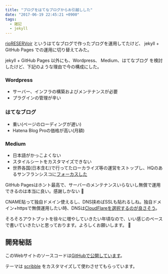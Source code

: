 ```yaml
---
title: "ブログをはてなブログからお引越しした"
date: "2017-06-19 22:45:21 +0900"
tags:
  - 雑記
  - jekyll
---
```

[rioRESERVoir](http://allajah.hatenablog.com/) というはてなブログで作ったブログを運用してたけど、
jekyll + GitHub Pages での運用に切り替えてみた。

jekyll + GitHub Pages 以外にも、Wordpress、 Medium、はてなブログ を検討したけど、下記のような理由で今の構成にした。

### Wordpress
- サーバー、インフラの構築およびメンテナンスが必要
- プラグインの管理が辛い

### はてなブログ
- 重い(ページのローディングが遅い)
- Hatena Blog Proの価格が高い(月額)

### Medium
- 日本語がかっこよくない
- スタイルシートをカスタマイズできない
- 世界各国(日本含む)で行ってたローカライズ等の運営をストップし、HQのあるサンフランシスコに[フォーカスした](https://medium.com/@MEJapan/from-medium-japan-ad346bee2a9b)


GitHub Pagesはホント最高で、サーバーのメンテナンスいらないし無償で運用できるのは本当に良い。感謝しかない 🙏

CNAME貼って独自ドメイン使えるし、DNS挟めばSSLも貼れるしね。独自ドメイン+httpsで無償運用したい時、DNSは[CloudFlareを選択するのが良さそう](http://qiita.com/superbrothers/items/95e5723e9bd320094537)。

そろそろアウトプットを徐々に増やしていきたい年頃なので、いい感じのペースで書いていきたいと思っております。よろしくお願いします。 🙇

## 開発秘話

このWebサイトのソースコードは[GitHubで公開しています](https://github.com/Allajah/allajah.github.io)。

テーマは [scribble](https://github.com/muan/scribble) をカスタマイズして使わさせてもらっています。
